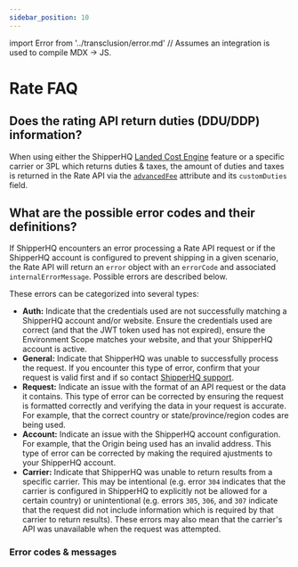 ```yaml
---
sidebar_position: 10
---
```

import Error from '../transclusion/error.md' // Assumes an integration is used to compile MDX -> JS.

# Rate FAQ

## Does the rating API return duties (DDU/DDP) information?

When using either the ShipperHQ [Landed Cost Engine](https://docs.shipperhq.com/landed-cost-engine-configuration/) feature or a specific carrier or 3PL which returns duties & taxes, the amount of duties and taxes is returned in the Rate API via the [`advancedFee`](https://dev.shipperhq.com/rate-service/#definition-AdvancedFee) attribute and its `customDuties` field.

## What are the possible error codes and their definitions?

If ShipperHQ encounters an error processing a Rate API request or if the ShipperHQ account is configured to prevent shipping in a given scenario, the Rate API will return an `error` object with an `errorCode` and associated `internalErrorMessage`. Possible errors are described below.

These errors can be categorized into several types:
- **Auth:** Indicate that the credentials used are not successfully matching a ShipperHQ account and/or website. Ensure the credentials used are correct (and that the JWT token used has not expired), ensure the Environment Scope matches your website, and that your ShipperHQ account is active.
- **General:** Indicate that ShipperHQ was unable to successfully process the request. If you encounter this type of error, confirm that your request is valid first and if so contact [ShipperHQ support](https://dev.shipperhq.com/contact).
- **Request:** Indicate an issue with the format of an API request or the data it contains. This type of error can be corrected by ensuring the request is formatted correctly and verifying the data in your request is accurate. For example, that the correct country or state/province/region codes are being used.
- **Account:** Indicate an issue with the ShipperHQ account configuration. For example, that the Origin being used has an invalid address. This type of error can be corrected by making the required ajustments to your ShipperHQ account.
- **Carrier:** Indicate that ShipperHQ was unable to return results from a specific carrier. This may be intentional (e.g. error `304` indicates that the carrier is configured in ShipperHQ to explicitly not be allowed for a certain country) or unintentional (e.g. errors `305`, `306`, and `307` indicate that the request did not include information which is required by that carrier to return results). These errors may also mean that the carrier's API was unavailable when the request was attempted.



### Error codes & messages

[//]: # (This is an imported file - Do not modify directly this section)
[//]: # (Look for the import statement at the top of the file to have the path of the included file)
<Error components={props.components} />